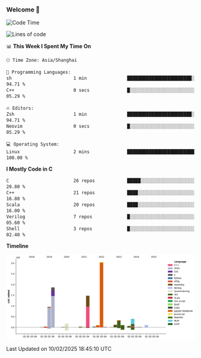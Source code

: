 ### Welcome 👋

<!--START_SECTION:waka-->
![Code Time](http://img.shields.io/badge/Code%20Time-1%2C822%20hrs%2013%20mins-blue)

![Lines of code](https://img.shields.io/badge/From%20Hello%20World%20I%27ve%20Written-8.8%20million%20lines%20of%20code-blue)

📊 **This Week I Spent My Time On** 

```text
🕑︎ Time Zone: Asia/Shanghai

💬 Programming Languages: 
sh                       1 min               ████████████████████████░   94.71 % 
C++                      0 secs              █░░░░░░░░░░░░░░░░░░░░░░░░   05.29 % 

🔥 Editors: 
Zsh                      1 min               ████████████████████████░   94.71 % 
Neovim                   0 secs              █░░░░░░░░░░░░░░░░░░░░░░░░   05.29 % 

💻 Operating System: 
Linux                    2 mins              █████████████████████████   100.00 % 
```

**I Mostly Code in C** 

```text
C                        26 repos            █████░░░░░░░░░░░░░░░░░░░░   20.80 % 
C++                      21 repos            ████░░░░░░░░░░░░░░░░░░░░░   16.80 % 
Scala                    20 repos            ████░░░░░░░░░░░░░░░░░░░░░   16.00 % 
Verilog                  7 repos             █░░░░░░░░░░░░░░░░░░░░░░░░   05.60 % 
Shell                    3 repos             █░░░░░░░░░░░░░░░░░░░░░░░░   02.40 % 
```



**Timeline**

![Lines of Code chart](https://raw.githubusercontent.com/Bohan-hu/Bohan-hu/master/assets/bar_graph.png)


 Last Updated on 10/02/2025 18:45:10 UTC
<!--END_SECTION:waka-->



